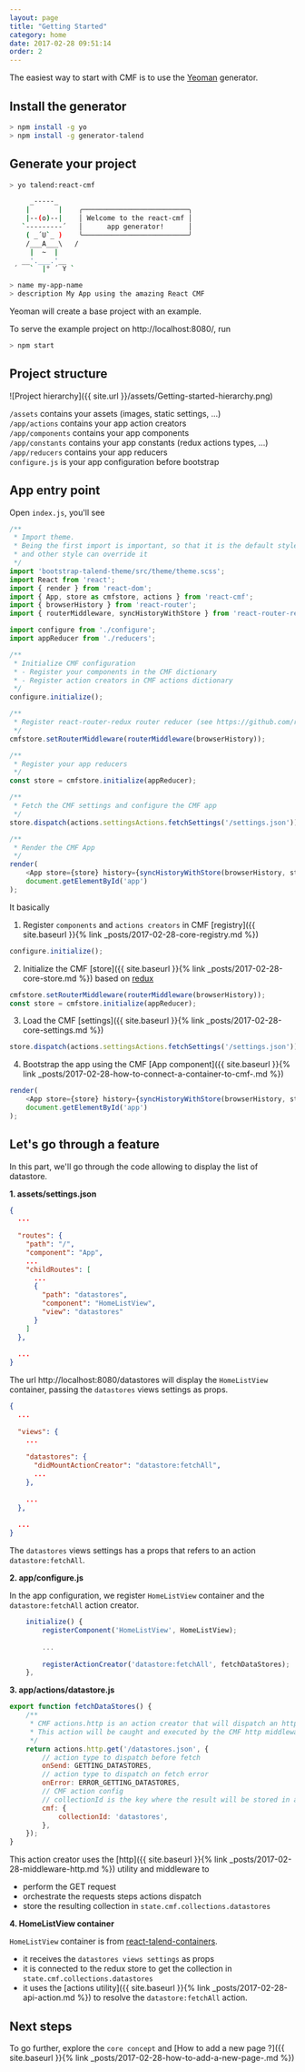 ```yaml
---
layout: page
title: "Getting Started"
category: home
date: 2017-02-28 09:51:14
order: 2
---
```


The easiest way to start with CMF is to use the [Yeoman](http://yeoman.io/) generator.

## Install the generator

```bash
> npm install -g yo
> npm install -g generator-talend
```

## Generate your project

```bash
> yo talend:react-cmf

     _-----_     
    |       |    ╭──────────────────────────╮
    |--(o)--|    │ Welcome to the react-cmf │
   `---------´   │      app generator!      │
    ( _´U`_ )    ╰──────────────────────────╯
    /___A___\   /
     |  ~  |     
   __'.___.'__   
 ´   `  |° ´ Y ` 

> name my-app-name
> description My App using the amazing React CMF
```

Yeoman will create a base project with an example.

To serve the example project on http://localhost:8080/, run

```bash
> npm start
```

## Project structure

![Project hierarchy]({{ site.url }}/assets/Getting-started-hierarchy.png)

`/assets` contains your assets (images, static settings, ...)<br>
`/app/actions` contains your app action creators<br>
`/app/components` contains your app components<br>
`/app/constants` contains your app constants (redux actions types, ...)<br>
`/app/reducers` contains your app reducers<br>
`configure.js` is your app configuration before bootstrap<br>

## App entry point

Open `index.js`, you'll see 

```javascript
/**
 * Import theme.
 * Being the first import is important, so that it is the default style
 * and other style can override it
 */
import 'bootstrap-talend-theme/src/theme/theme.scss';
import React from 'react';
import { render } from 'react-dom';
import { App, store as cmfstore, actions } from 'react-cmf';
import { browserHistory } from 'react-router';
import { routerMiddleware, syncHistoryWithStore } from 'react-router-redux';

import configure from './configure';
import appReducer from './reducers';

/**
 * Initialize CMF configuration
 * - Register your components in the CMF dictionary
 * - Register action creators in CMF actions dictionary
 */
configure.initialize();

/**
 * Register react-router-redux router reducer (see https://github.com/reactjs/react-router-redux)
 */
cmfstore.setRouterMiddleware(routerMiddleware(browserHistory));

/**
 * Register your app reducers
 */
const store = cmfstore.initialize(appReducer);

/**
 * Fetch the CMF settings and configure the CMF app
 */
store.dispatch(actions.settingsActions.fetchSettings('/settings.json'));

/**
 * Render the CMF App
 */
render(
	<App store={store} history={syncHistoryWithStore(browserHistory, store)} />,
	document.getElementById('app')
);
```

It basically 
1. Register `components` and `actions creators` in CMF [registry]({{ site.baseurl }}{% link _posts/2017-02-28-core-registry.md %})
```javascript
configure.initialize();
```

2. Initialize the CMF [store]({{ site.baseurl }}{% link _posts/2017-02-28-core-store.md %}) based on [redux](http://redux.js.org/)
```javascript
cmfstore.setRouterMiddleware(routerMiddleware(browserHistory));
const store = cmfstore.initialize(appReducer);
```

3. Load the CMF [settings]({{ site.baseurl }}{% link _posts/2017-02-28-core-settings.md %})
```javascript
store.dispatch(actions.settingsActions.fetchSettings('/settings.json'));
```

4. Bootstrap the app using the CMF [App component]({{ site.baseurl }}{% link _posts/2017-02-28-how-to-connect-a-container-to-cmf-.md %})
```javascript
render(
	<App store={store} history={syncHistoryWithStore(browserHistory, store)} />,
	document.getElementById('app')
);
```

## Let's go through a feature

In this part, we'll go through the code allowing to display the list of datastore.

**1. assets/settings.json**
```json
{
  ...
  
  "routes": {
    "path": "/",
    "component": "App",
    ...
    "childRoutes": [
      ...
      {
        "path": "datastores",
        "component": "HomeListView",
        "view": "datastores"
      }
    ]
  },
  
  ...
}
```

The url http://localhost:8080/datastores will display the `HomeListView` container, passing the `datastores` views settings as props.

```json
{
  ...
  
  "views": {
    ...
    
    "datastores": {
      "didMountActionCreator": "datastore:fetchAll",
      ...
    },
    
    ...
  },
  
  ...
}
```

The `datastores` views settings has a props that refers to an action `datastore:fetchAll`.

**2. app/configure.js**

In the app configuration, we register `HomeListView` container and the `datastore:fetchAll` action creator.

```javascript
	initialize() {
		registerComponent('HomeListView', HomeListView);
		
		...
		
		registerActionCreator('datastore:fetchAll', fetchDataStores);
	},
```

**3. app/actions/datastore.js**

```javascript
export function fetchDataStores() {
	/**
	 * CMF actions.http is an action creator that will dispatch an http action.
	 * This action will be caught and executed by the CMF http middleware
	 */
	return actions.http.get('/datastores.json', {
		// action type to dispatch before fetch
		onSend: GETTING_DATASTORES,
		// action type to dispatch on fetch error
		onError: ERROR_GETTING_DATASTORES,
		// CMF action config
		// collectionId is the key where the result will be stored in app state
		cmf: {
			collectionId: 'datastores',
		},
	});
}
```

This action creator uses the [http]({{ site.baseurl }}{% link _posts/2017-02-28-middleware-http.md %}) utility and middleware to
* perform the GET request
* orchestrate the requests steps actions dispatch
* store the resulting collection in `state.cmf.collections.datastores`

**4. HomeListView container**

`HomeListView` container is from [react-talend-containers](https://github.com/Talend/ui/tree/master/packages/containers).
* it receives the `datastores views settings` as props
* it is connected to the redux store to get the collection in `state.cmf.collections.datastores`
* it uses the [actions utility]({{ site.baseurl }}{% link _posts/2017-02-28-api-action.md %}) to resolve the `datastore:fetchAll` action.

## Next steps

To go further, explore the `core concept` and [How to add a new page ?]({{ site.baseurl }}{% link _posts/2017-02-28-how-to-add-a-new-page-.md %})
